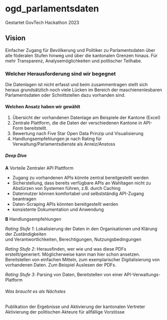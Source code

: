 # ogd_parlamentsdaten
Gestartet GovTech Hackathon 2023

## Vision
Einfacher Zugang für Bevölkerung und Politiker zu Parlamentsdaten über alle föderalen Stufen hinweg und über die kantonalen Grenzen hinaus. Für mehr Transparenz, Analysemöglichkeiten und politischer Teilhabe. 

### Welcher Herausforderung sind wir begegnet
Die Datenlagen ist nicht erfasst und beim zusammentragen stellt sich heraus grundsätzlich noch viele Lücken im Bereich der maschienenlesbaren Parlamentsdaten oder Schnittstellen dazu vorhanden sind. 

#### Welchen Ansatz haben wir gewählt
1. Übersicht der vorhandenen Datenlage am Beispiele der Kantone (Excel)
2. Zentrale Plattform, die die Daten der verschiedenen Kantone in API-Form bereitstellt.
3. Bewertung nach Five Star Open Data Prinzip und Visualisierung
4. Handlungsempfehlungen je nach Rating für Verwaltung/Parlamentsdienste als Anreiz/Anstoss

##### Deep Dive 
**A** Vorteile Zentraler API Plattform
- Zugang zu vorhandenen APIs könnte zentral bereitgestellt werden
- Sicherstellung, dass bereits verfügbare APIs an Wahltagen nicht zu Abstürzen von Systemen führen, z.B. durch Caching
- Datennutzer können komfortabel und selbstständig API-Zugang beantragen
- Daten-Scraping APIs könnten bereitgestellt werden
- konsistente Dokumentation und Anwendung

**B** Handlungsempfehlungen

_Rating Stufe 1_: Lokalisierung der Daten in den Organisationen und Klärung der Zuständigkeiten   
                und Verantwortlichkeiten, Berechtigungen, Nutzungsbedingungen
                
_Rating Stufe 2_: Herausfinden, wer wie und was diese PDFs erstellt/generiert. Möglicherweise kann 
                man hier schon ansetzen. Bereitstellen von einfachen Mitteln, zum exemplarischer                 Digitalisierung von vorhandenen Daten. Zum Beispiel Auslesen der PDFs. 

_Rating Stufe 3_: Parsing von Daten, Bereitstellen von einer API-Verwaltungs-Platform

###### Was braucht es als Nächstes
Publikation der Ergebnisse und Aktivierung der kantonalen Vertreter
Aktivierung der politischen Akteure für allfällige Vorstösse


